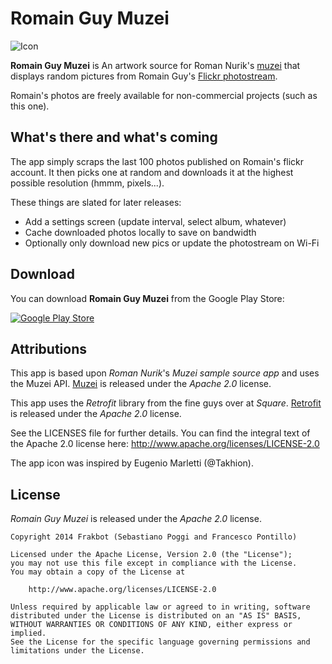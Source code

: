 Romain Guy Muzei
================

![Icon](https://raw2.github.com/frakbot/RomainGuyMuzei/develop/res/drawable-xhdpi/ic_launcher.png)

**Romain Guy Muzei** is An artwork source for Roman Nurik's [muzei](http://muzei.co) that displays random pictures from
Romain Guy's [Flickr photostream](http://www.flickr.com/photos/romainguy/).

Romain's photos are freely available for non-commercial projects (such as this one).

## What's there and what's coming

The app simply scraps the last 100 photos published on Romain's flickr account. It then picks
one at random and downloads it at the highest possible resolution (hmmm, pixels...).

These things are slated for later releases:
- Add a settings screen (update interval, select album, whatever)
- Cache downloaded photos locally to save on bandwidth
- Optionally only download new pics or update the photostream on Wi-Fi

## Download
You can download **Romain Guy Muzei** from the Google Play Store:

[![Google Play Store](https://developer.android.com/images/brand/en_generic_rgb_wo_60.png)](https://play.google.com/apps?p=net.frakbot.romainguymuzei)

## Attributions
This app is based upon *Roman Nurik*'s *Muzei sample source app* and uses the Muzei API.
[Muzei](http://muzei.co) is released under the *Apache 2.0* license.

This app uses the *Retrofit* library from the fine guys over at *Square*.
[Retrofit](http://square.github.io/retrofit/) is released under the *Apache 2.0* license.

See the LICENSES file for further details.
You can find the integral text of the Apache 2.0 license here:
http://www.apache.org/licenses/LICENSE-2.0

The app icon was inspired by Eugenio Marletti (@Takhion).

## License
*Romain Guy Muzei* is released under the *Apache 2.0* license.

```
Copyright 2014 Frakbot (Sebastiano Poggi and Francesco Pontillo)

Licensed under the Apache License, Version 2.0 (the "License");
you may not use this file except in compliance with the License.
You may obtain a copy of the License at

    http://www.apache.org/licenses/LICENSE-2.0

Unless required by applicable law or agreed to in writing, software
distributed under the License is distributed on an "AS IS" BASIS,
WITHOUT WARRANTIES OR CONDITIONS OF ANY KIND, either express or implied.
See the License for the specific language governing permissions and
limitations under the License.
```